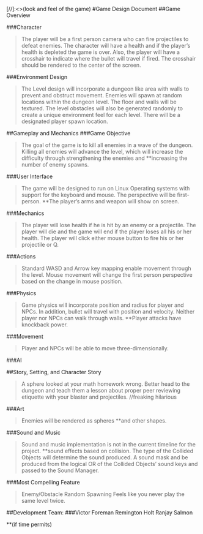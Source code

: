 [//]:<>(look and feel of the game)
#Game Design Document
##Game Overview




###Character
>The player will be a first person camera who can fire projectiles to defeat
>enemies. The character will have a health and if the player’s health is depleted
>the game is over. Also, the player will have a crosshair to indicate where the
>bullet will travel if fired. The crosshair should be rendered to the center of
>the screen.

###Environment Design
>The Level design will incorporate a dungeon like area with
>walls to prevent and obstruct movement. Enemies will spawn at random locations
>within the dungeon level. The floor and walls will be textured. The level
>obstacles will also be generated randomly to create a unique environment feel
>for each level. There will be a designated player spawn location.

##Gameplay and Mechanics
###Game Objective
>The goal of the game is to kill all
>enemies in a wave of the dungeon. Killing all enemies will advance the level,
>which will increase the difficulty through strengthening the enemies and
>**increasing the number of enemy spawns.

###User Interface
>The game will be designed to run on Linux Operating systems with
>support for the keyboard and mouse. The perspective will be first-person.  **The
>player’s arms and weapon will show on screen.

###Mechanics
>The player will lose health if he is hit by an enemy or a projectile.
>The player will die and the game will end if the player loses all his or her
>health. The player will click either mouse button to fire his or her projectile
>or Q.

###Actions
>Standard WASD and Arrow key mapping enable movement through the level.
>Mouse movement will change the first person perspective based on the change in
>mouse position.

###Physics
>Game physics will incorporate position and radius for player and NPCs.
>In addition, bullet will travel with position and velocity. Neither player nor
>NPCs can walk through walls.  **Player attacks have knockback power.

###Movement
>Player and NPCs will be able to move three-dimensionally.

###AI
>
>
>




##Story, Setting, and Character Story
>A sphere looked at your math homework wrong.
>Better head to the dungeon and teach them a lesson about proper peer reviewing
>etiquette with your blaster and projectiles. //freaking hilarious

###Art
>Enemies will be rendered as spheres **and other shapes.
>
>

###Sound and Music
>Sound and music implementation is not in the current timeline
>for the project. **sound effects based on collision. The type of the Collided
>Objects will determine the sound produced. A sound mask and be produced from the
>logical OR of the Collided Objects’ sound keys and passed to the Sound Manager.


###Most Compelling Feature
>Enemy/Obstacle Random Spawning Feels like you never play
>the same level twice.



##Development Team:
###Victor Foreman Remington Holt Ranjay Salmon


**(if time permits)

